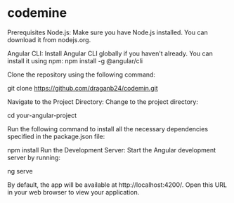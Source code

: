 # codemine
Prerequisites
Node.js: Make sure you have Node.js installed. You can download it from nodejs.org.

Angular CLI: Install Angular CLI globally if you haven't already. You can install it using npm:
npm install -g @angular/cli

Clone the repository using the following command:

git clone https://github.com/draganb24/codemin.git

Navigate to the Project Directory: Change to the project directory:

cd your-angular-project

Run the following command to install all the necessary dependencies specified in the package.json file:

npm install
Run the Development Server: Start the Angular development server by running:

ng serve

By default, the app will be available at http://localhost:4200/. Open this URL in your web browser to view your application.
